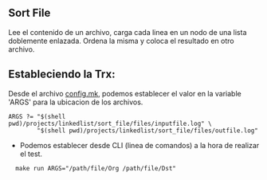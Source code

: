 ## Sort File
Lee el contenido de un archivo, carga cada linea en un nodo de una lista doblemente enlazada. Ordena la misma y coloca el resultado en otro archivo.

## Estableciendo la Trx:
Desde el archivo [config.mk](./config.mk), podemos establecer el valor en la variable 'ARGS' para la ubicacion de los archivos.
~~~
ARGS ?= "$(shell pwd)/projects/linkedlist/sort_file/files/inputfile.log" \
        "$(shell pwd)/projects/linkedlist/sort_file/files/outfile.log"
~~~

* Podemos establecer desde CLI (linea de comandos) a la hora de realizar el test.
~~~
  make run ARGS="/path/file/Org /path/file/Dst"
~~~

